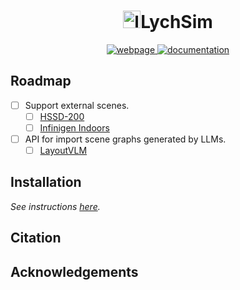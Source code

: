 <div align="center">
  <h1><img src="https://cdn3.emoji.gg/emojis/4976-lychee-fruit.png" width="28px" height="28px" alt="lychee_fruit">LychSim</h1>
</div>
<div align="center">
  <a href="https://https://lychsim.github.io/">
    <img alt="webpage" src="https://img.shields.io/badge/LychSim-Project%20Page-blue">
  </a>
  <a href="https://wufeim.github.io/LychSim/">
    <img alt="documentation" src="https://img.shields.io/badge/LychSim-Documentation-CC3333">
  </a>
</div>

## Roadmap

- [ ] Support external scenes.
  - [ ] [HSSD-200](https://3dlg-hcvc.github.io/hssd/)
  - [ ] [Infinigen Indoors](https://github.com/princeton-vl/infinigen)
- [ ] API for import scene graphs generated by LLMs.
  - [ ] [LayoutVLM](https://ai.stanford.edu/~sunfanyun/layoutvlm/)

## Installation

*See instructions [here](https://wufeim.github.io/LychSim/tutorials/installation.html).*

## Citation

## Acknowledgements
